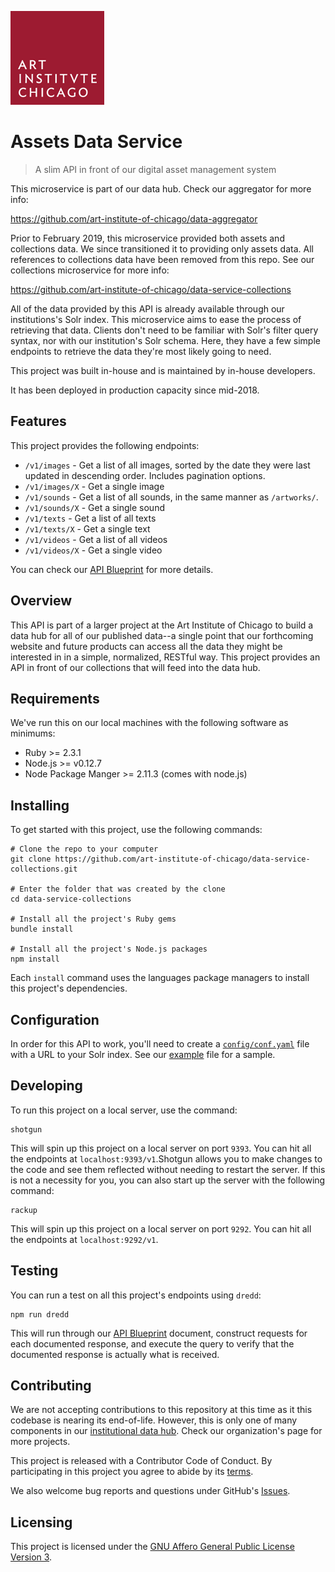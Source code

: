 ![Art Institute of Chicago](https://raw.githubusercontent.com/Art-Institute-of-Chicago/template/master/aic-logo.gif)


# Assets Data Service
> A slim API in front of our digital asset management system

This microservice is part of our data hub. Check our aggregator for more info:

https://github.com/art-institute-of-chicago/data-aggregator

Prior to February 2019, this microservice provided both assets and collections data. We since transitioned it to providing only assets data. All references to collections data have been removed from this repo. See our collections microservice for more info:

https://github.com/art-institute-of-chicago/data-service-collections

All of the data provided by this API is already available through our institutions's Solr index. This microservice aims to ease the process of retrieving that data. Clients don't need to be familiar with Solr's filter query syntax, nor with our institution's Solr schema. Here, they have a few simple endpoints to retrieve the data they're most likely going to need.

This project was built in-house and is maintained by in-house developers.

It has been deployed in production capacity since mid-2018.


## Features

This project provides the following endpoints:

* `/v1/images` - Get a list of all images, sorted by the date they were
  last updated in descending order. Includes pagination options.
* `/v1/images/X` - Get a single image
* `/v1/sounds` - Get a list of all sounds, in the same manner as `/artworks/`.
* `/v1/sounds/X` - Get a single sound
* `/v1/texts` - Get a list of all texts
* `/v1/texts/X` - Get a single text
* `/v1/videos` - Get a list of all videos
* `/v1/videos/X` - Get a single video

You can check our [API Blueprint](tests/apiary.apib) for more details.


## Overview

This API is part of a larger project at the Art Institute of Chicago to build a data hub for all of our published data--a single point that our forthcoming website and future products can access all the data they might be interested in in a simple, normalized, RESTful way. This project provides an API in front of our collections that will feed into the data hub.


## Requirements

We've run this on our local machines with the following software as minimums:

* Ruby >= 2.3.1
* Node.js >= v0.12.7
* Node Package Manger >= 2.11.3 (comes with node.js)


## Installing

To get started with this project, use the following commands:

```shell
# Clone the repo to your computer
git clone https://github.com/art-institute-of-chicago/data-service-collections.git

# Enter the folder that was created by the clone
cd data-service-collections

# Install all the project's Ruby gems
bundle install

# Install all the project's Node.js packages
npm install
```

Each `install` command uses the languages package managers to install this project's dependencies.


## Configuration

In order for this API to work, you'll need to create a [`config/conf.yaml`](config/conf.yaml) file with a URL to your Solr index. See our [example](config/conf.yaml.example) file for a sample.


## Developing

To run this project on a local server, use the command:

```shell
shotgun
```

This will spin up this project on a local server on port `9393`. You can hit all the endpoints at `localhost:9393/v1`.Shotgun allows you to make changes to the code and see them reflected without needing to restart the server. If this is not a necessity for you, you can also start up the server with the following command:

```shell
rackup
```

This will spin up this project on a local server on port `9292`. You can hit all the endpoints at `localhost:9292/v1`.


## Testing

You can run a test on all this project's endpoints using `dredd`:

```
npm run dredd
```

This will run through our [API Blueprint](tests/apiary.apib) document, construct requests for each documented response, and execute the query to verify that the documented response is actually what is received.


## Contributing

We are not accepting contributions to this repository at this time as it this codebase is nearing its end-of-life. However, this is only one of many components in our [institutional data hub](https://github.com/art-institute-of-chicago?q=data). Check our organization's page for more projects.

This project is released with a Contributor Code of Conduct. By participating in this project you agree to abide by its [terms](CODE_OF_CONDUCT.md).

We also welcome bug reports and questions under GitHub's [Issues](issues).


## Licensing

This project is licensed under the [GNU Affero General Public License
Version 3](LICENSE).
